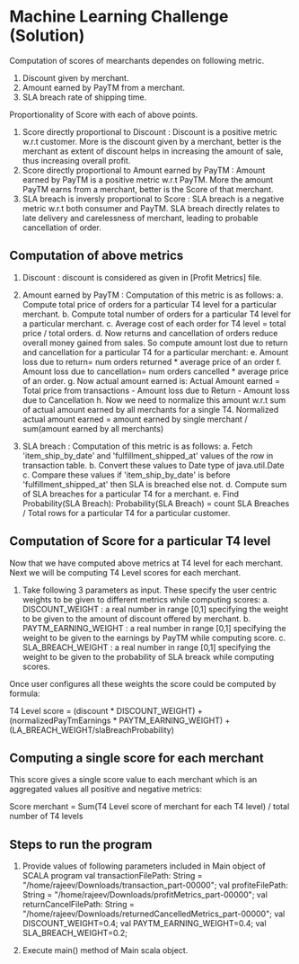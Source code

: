 # Machine Learning Challenge (Solution)

Computation of scores of mearchants dependes on following metric.
  1. Discount given by merchant.
  2. Amount earned by PayTM from a merchant.
  3. SLA breach rate of shipping time.


Proportionality of Score with each of above points.
  1. Score directly proportional to Discount : Discount is a positive metric w.r.t customer. More is the discount given by a merchant, better is the merchant as extent of discount helps in increasing the amount of sale, thus increasing overall profit.
  2. Score directly proportional to Amount earned by PayTM : Amount earned by PayTM is a positive metric w.r.t PayTM. More the amount PayTM earns from a merchant, better is the Score of that merchant.
  3. SLA breach is inversly proportional to Score : SLA breach is a negative metric w.r.t both consumer and PayTM. SLA breach directly relates to late delivery and carelessness of merchant, leading to probable cancellation of order.

## Computation of above metrics
1. Discount : discount is considered as given in [Profit Metrics] file.
2. Amount earned by PayTM : Computation of this metric is as follows:
    a.  Compute total price of orders for a particular T4 level for a particular merchant.
    b.  Compute total number of orders for a particular T4 level for a particular merchant.
    c. Average cost of each order for T4 level = total price / total orders.
  d. Now returns and cancellation of orders reduce overall money gained from sales. So compute amount lost due to return and cancellation for a particular T4 for a particular merchant:
  e. Amount loss due to return= num orders returned * average price of an order
  f. Amount loss due to cancellation= num orders cancelled * average price of an order.
  g. Now actual amount earned is: 
      Actual Amount earned = Total price from transactions - Amount loss due to Return - Amount loss due to Cancellation
  h. Now we need to normalize this amount w.r.t sum of actual amount earned by all merchants for a single T4.
      Normalized actual amount earned = amount earned by single merchant / sum(amount earned by all merchants)

3. SLA breach : Computation of this metric is as follows:
  a. Fetch 'item_ship_by_date' and 'fulfillment_shipped_at' values of the row in transaction table.
  b. Convert these values to Date type of java.util.Date
  c. Compare these values if 'item_ship_by_date' is before 'fulfillment_shipped_at' then SLA is breached else not.
  d. Compute sum of SLA breaches for a particular T4 for a merchant.
  e. Find Probability(SLA Breach):
      Probability(SLA Breach) = count SLA Breaches / Total rows for a particular T4 for a particular customer.

## Computation of Score for a particular T4 level
Now that we have computed above metrics at T4 level for each merchant. Next we will be computing T4 Level scores for each merchant.
1. Take following 3 parameters as input. These specify the user centric weights to be given to different metrics while computing scores:
  a. DISCOUNT_WEIGHT : a real number in range [0,1] specifying the weight to be given to the amount of discount offered by merchant.
  b. PAYTM_EARNING_WEIGHT : a real number in range [0,1] specifying the weight to be given to the earnings by PayTM while computing score.
  c. SLA_BREACH_WEIGHT : a real number in range [0,1] specifying the weight to be given to the probability of SLA breack while computing scores.

Once user configures all these weights the score could be computed by formula:

T4 Level score = (discount  * DISCOUNT_WEIGHT) + (normalizedPayTmEarnings * PAYTM_EARNING_WEIGHT) + (LA_BREACH_WEIGHT/slaBreachProbability)

## Computing a single score for each merchant
This score gives a single score value to each merchant which is an aggregated values all positive and negative metrics:

Score merchant = Sum(T4 Level score of merchant for each T4 level) / total number of T4 levels

## Steps to run the program
1. Provide values of following parameters included in Main object of SCALA program
  val transactionFilePath: String = "/home/rajeev/Downloads/transaction_part-00000";
  val profiteFilePath: String = "/home/rajeev/Downloads/profitMetrics_part-00000";
  val returnCancelFilePath: String = "/home/rajeev/Downloads/returnedCancelledMetrics_part-00000";
  val DISCOUNT_WEIGHT=0.4;
  val PAYTM_EARNING_WEIGHT=0.4;
  val SLA_BREACH_WEIGHT=0.2;

2. Execute main() method of Main scala object.




